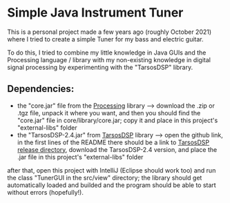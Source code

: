 # Simple Java Instrument Tuner

This is a personal project made a few years ago (roughly October 2021) where 
I tried to create a simple Tuner for my bass and electric guitar.

To do this, I tried to combine my little knowledge in Java GUIs and the Processing
language / library with my non-existing knowledge in digital signal processing
by experimenting with the "TarsosDSP" library.

## Dependencies:
- the "core.jar" file from the [Processing](https://processing.org/download) library --> download the .zip or .tgz file,
unpack it where you want, and then you should find the "core.jar" file in core/library/core.jar; copy it
and place in this project's "external-libs" folder
- the "TarsosDSP-2.4.jar" from [TarsosDSP](https://github.com/JorenSix/TarsosDSP) library --> open the github link, in
the first lines of the README there should be a link to [TarsosDSP release directory](https://0110.be/releases/TarsosDSP/),
download the TarsosDSP-2.4 version, and place the .jar file in this project's "external-libs" folder

after that, open this project with IntelliJ (Eclipse should work too) and run the class "TunerGUI in the src/view" directory;
the library should get automatically loaded and builded and the program should be able to start without errors (hopefully!).

